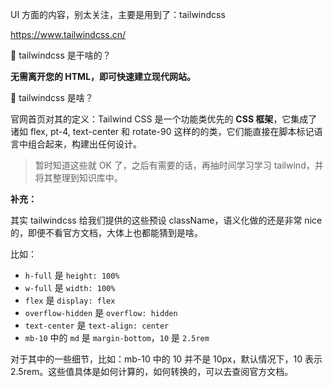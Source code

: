 UI 方面的内容，别太关注，主要是用到了：tailwindcss

https://www.tailwindcss.cn/

🤔 tailwindcss 是干啥的？

**无需离开您的 HTML，即可快速建立现代网站。**

🤔 tailwindcss 是啥？

官网首页对其的定义：Tailwind CSS 是一个功能类优先的 **CSS 框架**，它集成了诸如 flex, pt-4, text-center 和 rotate-90 这样的的类，它们能直接在脚本标记语言中组合起来，构建出任何设计。

> 暂时知道这些就 OK 了，之后有需要的话，再抽时间学习学习 tailwind，并将其整理到知识库中。

**补充：**

其实 tailwindcss 给我们提供的这些预设 className，语义化做的还是非常 nice 的，即便不看官方文档，大体上也都能猜到是啥。

比如：
- `h-full` 是 `height: 100%`
- `w-full` 是 `width: 100%`
- `flex` 是 `display: flex`
- `overflow-hidden` 是 `overflow: hidden`
- `text-center` 是 `text-align: center`
- `mb-10` 中的 `md` 是 `margin-bottom`，`10` 是 `2.5rem`

对于其中的一些细节，比如：mb-10 中的 10 并不是 10px，默认情况下，10 表示 2.5rem。这些值具体是如何计算的，如何转换的，可以去查阅官方文档。